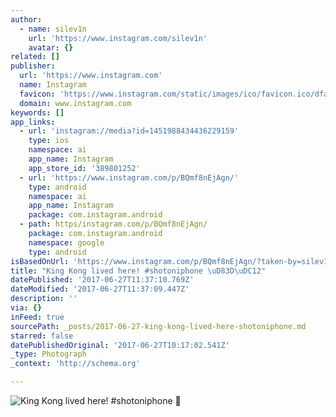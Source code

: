 ```yaml
---
author:
  - name: silev1n
    url: 'https://www.instagram.com/silev1n'
    avatar: {}
related: []
publisher:
  url: 'https://www.instagram.com'
  name: Instagram
  favicon: 'https://www.instagram.com/static/images/ico/favicon.ico/dfa85bb1fd63.ico'
  domain: www.instagram.com
keywords: []
app_links:
  - url: 'instagram://media?id=1451988434436229159'
    type: ios
    namespace: ai
    app_name: Instagram
    app_store_id: '389801252'
  - url: 'https://www.instagram.com/p/BQmf8nEjAgn/'
    type: android
    namespace: ai
    app_name: Instagram
    package: com.instagram.android
  - path: https/instagram.com/p/BQmf8nEjAgn/
    package: com.instagram.android
    namespace: google
    type: android
isBasedOnUrl: 'https://www.instagram.com/p/BQmf8nEjAgn/?taken-by=silev1n'
title: "King Kong lived here! #shotoniphone \uD83D\uDC12"
datePublished: '2017-06-27T11:37:10.769Z'
dateModified: '2017-06-27T11:37:09.447Z'
description: ''
via: {}
inFeed: true
sourcePath: _posts/2017-06-27-king-kong-lived-here-shotoniphone.md
starred: false
datePublishedOriginal: '2017-06-27T10:17:02.541Z'
_type: Photograph
_context: 'http://schema.org'

---
```

![King Kong lived here! #shotoniphone ](https://scontent.cdninstagram.com/t51.2885-15/s640x640/sh0.08/e35/16583498_1330810226965455_3035105697042792448_n.jpg)